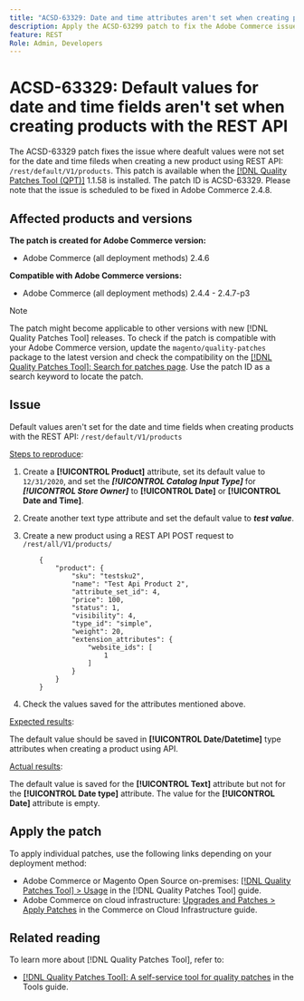 ```yaml
---
title: "ACSD-63329: Date and time attributes aren't set when creating products with the REST API"
description: Apply the ACSD-63299 patch to fix the Adobe Commerce issue where default values are not set for the date and time fields when creating products with the REST API.
feature: REST
Role: Admin, Developers
---
```


# ACSD-63329: Default values for date and time fields aren't set when creating products with the REST API

The ACSD-63329 patch fixes the issue where deafult values were not set for the date and time fileds when creating a new product using REST API: `/rest/default/V1/products`. This patch is available when the [[!DNL Quality Patches Tool (QPT)]](/help/tools/quality-patches-tool/quality-patches-tool-to-self-serve-quality-patches.md) 1.1.58 is installed. The patch ID is ACSD-63329. Please note that the issue is scheduled to be fixed in Adobe Commerce 2.4.8.

## Affected products and versions

**The patch is created for Adobe Commerce version:**

* Adobe Commerce (all deployment methods) 2.4.6

**Compatible with Adobe Commerce versions:**

* Adobe Commerce (all deployment methods) 2.4.4 - 2.4.7-p3

>[!NOTE]
>
>The patch might become applicable to other versions with new [!DNL Quality Patches Tool] releases. To check if the patch is compatible with your Adobe Commerce version, update the `magento/quality-patches` package to the latest version and check the compatibility on the [[!DNL Quality Patches Tool]: Search for patches page](https://experienceleague.adobe.com/tools/commerce-quality-patches/index.html). Use the patch ID as a search keyword to locate the patch.

## Issue

Default values aren't set for the date and time fields when creating products with the REST API: `/rest/default/V1/products`

<u>Steps to reproduce</u>:

1. Create a **[!UICONTROL Product]** attribute, set its default value to `12/31/2020`, and set the ***[!UICONTROL Catalog Input Type]*** for ***[!UICONTROL Store Owner]*** to **[!UICONTROL Date]** or **[!UICONTROL Date and Time]**.
1. Create another text type attribute and set the default value to ***test value***.
1. Create a new product using a REST API POST request to `/rest/all/V1/products/`

    ```
        {
            "product": {
                "sku": "testsku2",
                "name": "Test Api Product 2",
                "attribute_set_id": 4,
                "price": 100,
                "status": 1,
                "visibility": 4,
                "type_id": "simple",
                "weight": 20,
                "extension_attributes": {
                    "website_ids": [
                        1
                    ]
                }
            }
        }
    ```

1. Check the values saved for the attributes mentioned above.

<u>Expected results</u>:

The default value should be saved in **[!UICONTROL Date/Datetime]** type attributes when creating a product using API.

<u>Actual results</u>:

The default value is saved for the **[!UICONTROL Text]** attribute but not for the **[!UICONTROL Date type]** attribute. The value for the **[!UICONTROL Date]** attribute is empty.

## Apply the patch

To apply individual patches, use the following links depending on your deployment method:

* Adobe Commerce or Magento Open Source on-premises: [[!DNL Quality Patches Tool] > Usage](/help/tools/quality-patches-tool/usage.md) in the [!DNL Quality Patches Tool] guide.
* Adobe Commerce on cloud infrastructure: [Upgrades and Patches > Apply Patches](https://experienceleague.adobe.com/docs/commerce-cloud-service/user-guide/develop/upgrade/apply-patches.html) in the Commerce on Cloud Infrastructure guide.

## Related reading

To learn more about [!DNL Quality Patches Tool], refer to:

* [[!DNL Quality Patches Tool]: A self-service tool for quality patches](/help/tools/quality-patches-tool/quality-patches-tool-to-self-serve-quality-patches.md) in the Tools guide.
